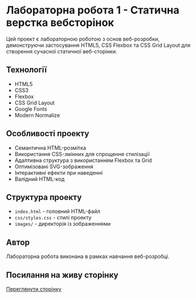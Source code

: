 # Лабораторна робота 1 - Статична верстка вебсторінок

Цей проект є лабораторною роботою з основ веб-розробки, демонструючи застосування HTML5, CSS Flexbox та CSS Grid Layout для створення сучасної статичної веб-сторінки.

## Технології

- HTML5
- CSS3
- Flexbox
- CSS Grid Layout
- Google Fonts
- Modern Normalize

## Особливості проекту

- Семантична HTML-розмітка
- Використання CSS-змінних для спрощення стилізації
- Адаптивна структура з використанням Flexbox та Grid
- Оптимізовані SVG-зображення
- Інтерактивні ефекти при наведенні
- Валідний HTML-код

## Структура проекту

- `index.html` - головний HTML-файл
- `css/styles.css` - стилі проекту
- `images/` - директорія із зображеннями

## Автор

Лабораторна робота виконана в рамках навчання веб-розробці.

## Посилання на живу сторінку

[Переглянути сторінку](https://yourusername.github.io/hw-01/) 